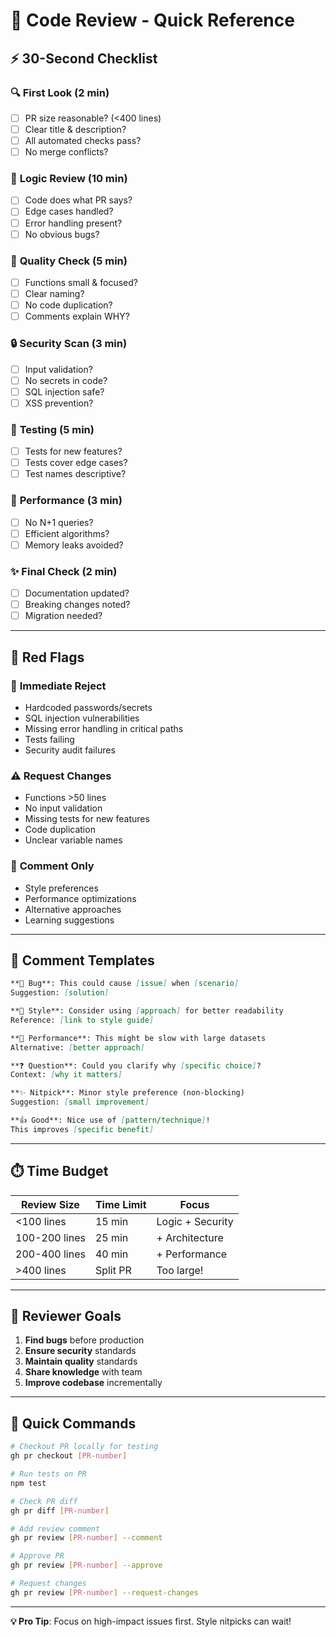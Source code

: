 # 🚀 Code Review - Quick Reference

## ⚡ 30-Second Checklist

### 🔍 **First Look** (2 min)

- [ ] PR size reasonable? (<400 lines)
- [ ] Clear title & description?
- [ ] All automated checks pass?
- [ ] No merge conflicts?

### 🧠 **Logic Review** (10 min)

- [ ] Code does what PR says?
- [ ] Edge cases handled?
- [ ] Error handling present?
- [ ] No obvious bugs?

### 🎨 **Quality Check** (5 min)

- [ ] Functions small & focused?
- [ ] Clear naming?
- [ ] No code duplication?
- [ ] Comments explain WHY?

### 🔒 **Security Scan** (3 min)

- [ ] Input validation?
- [ ] No secrets in code?
- [ ] SQL injection safe?
- [ ] XSS prevention?

### 🧪 **Testing** (5 min)

- [ ] Tests for new features?
- [ ] Tests cover edge cases?
- [ ] Test names descriptive?

### 🚀 **Performance** (3 min)

- [ ] No N+1 queries?
- [ ] Efficient algorithms?
- [ ] Memory leaks avoided?

### ✨ **Final Check** (2 min)

- [ ] Documentation updated?
- [ ] Breaking changes noted?
- [ ] Migration needed?

---

## 🚨 Red Flags

### 🛑 **Immediate Reject**

- Hardcoded passwords/secrets
- SQL injection vulnerabilities
- Missing error handling in critical paths
- Tests failing
- Security audit failures

### ⚠️ **Request Changes**

- Functions >50 lines
- No input validation
- Missing tests for new features
- Code duplication
- Unclear variable names

### 💭 **Comment Only**

- Style preferences
- Performance optimizations
- Alternative approaches
- Learning suggestions

---

## 💬 Comment Templates

```markdown
**🐛 Bug**: This could cause [issue] when [scenario]
Suggestion: [solution]

**🎨 Style**: Consider using [approach] for better readability
Reference: [link to style guide]

**🚀 Performance**: This might be slow with large datasets
Alternative: [better approach]

**❓ Question**: Could you clarify why [specific choice]?
Context: [why it matters]

**✨ Nitpick**: Minor style preference (non-blocking)
Suggestion: [small improvement]

**👍 Good**: Nice use of [pattern/technique]!
This improves [specific benefit]
```

---

## ⏱️ Time Budget

| Review Size   | Time Limit | Focus            |
| ------------- | ---------- | ---------------- |
| <100 lines    | 15 min     | Logic + Security |
| 100-200 lines | 25 min     | + Architecture   |
| 200-400 lines | 40 min     | + Performance    |
| >400 lines    | Split PR   | Too large!       |

---

## 🎯 Reviewer Goals

1. **Find bugs** before production
2. **Ensure security** standards
3. **Maintain quality** standards
4. **Share knowledge** with team
5. **Improve codebase** incrementally

---

## 📱 Quick Commands

```bash
# Checkout PR locally for testing
gh pr checkout [PR-number]

# Run tests on PR
npm test

# Check PR diff
gh pr diff [PR-number]

# Add review comment
gh pr review [PR-number] --comment

# Approve PR
gh pr review [PR-number] --approve

# Request changes
gh pr review [PR-number] --request-changes
```

---

**💡 Pro Tip**: Focus on high-impact issues first. Style nitpicks can wait!
